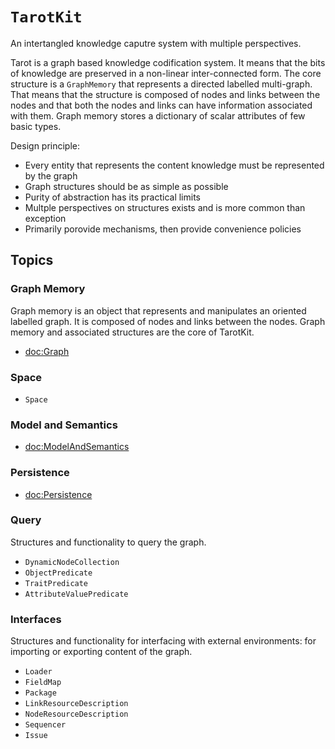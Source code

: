 # ``TarotKit``

An intertangled knowledge caputre system with multiple perspectives.

Tarot is a graph based knowledge codification system. It means that the
bits of knowledge are preserved in a non-linear inter-connected form. The core
structure is a ``GraphMemory`` that represents a directed labelled multi-graph.
That means that the structure is composed of nodes and links between the nodes
and that both the nodes and links can have information associated with them.
Graph memory stores a dictionary of scalar attributes of few basic types.

Design principle:

- Every entity that represents the content knowledge must be represented by the
  graph
- Graph structures should be as simple as possible
- Purity of abstraction has its practical limits
- Multple perspectives on structures exists and is more common than exception
- Primarily porovide mechanisms, then provide convenience policies

## Topics

### Graph Memory

Graph memory is an object that represents and manipulates an oriented labelled
graph. It is composed of nodes and links between the nodes. Graph memory and
associated structures are the core of TarotKit.

- <doc:Graph>

### Space


- ``Space``

### Model and Semantics

- <doc:ModelAndSemantics>

### Persistence

- <doc:Persistence>

### Query

Structures and functionality to query the graph.

- ``DynamicNodeCollection``
- ``ObjectPredicate``
- ``TraitPredicate``
- ``AttributeValuePredicate``

### Interfaces

Structures and functionality for interfacing with external environments: for
importing or exporting content of the graph.


- ``Loader``
- ``FieldMap``
- ``Package``
- ``LinkResourceDescription``
- ``NodeResourceDescription``
- ``Sequencer``
- ``Issue``
